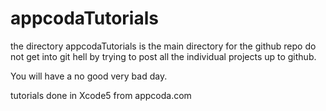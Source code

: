 appcodaTutorials
================

the directory appcodaTutorials is the main directory for the github repo
do not get into git hell by trying to post all the individual projects
up to github. 

You will have a no good very bad day.

tutorials done in Xcode5 from appcoda.com
